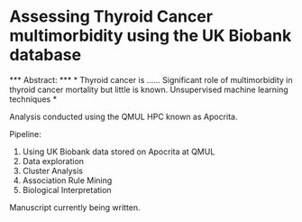 # Assessing Thyroid Cancer multimorbidity using the UK Biobank database

*** Abstract: *** * Thyroid cancer is ...... Significant role of multimorbidity in thyroid cancer mortality but little is
known. Unsupervised machine learning techniques *






Analysis conducted using the QMUL HPC known as Apocrita.

Pipeline:

1. Using UK Biobank data stored on Apocrita at QMUL
2. Data exploration
3. Cluster Analysis 
4. Association Rule Mining
5. Biological Interpretation

Manuscript currently being written.
